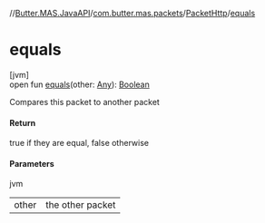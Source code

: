 //[Butter.MAS.JavaAPI](../../../index.md)/[com.butter.mas.packets](../index.md)/[PacketHttp](index.md)/[equals](equals.md)

# equals

[jvm]\
open fun [equals](equals.md)(other: [Any](https://kotlinlang.org/api/core/kotlin-stdlib/kotlin/-any/index.html)): [Boolean](https://kotlinlang.org/api/core/kotlin-stdlib/kotlin/-boolean/index.html)

Compares this packet to another packet

#### Return

true if they are equal, false otherwise

#### Parameters

jvm

| | |
|---|---|
| other | the other packet |